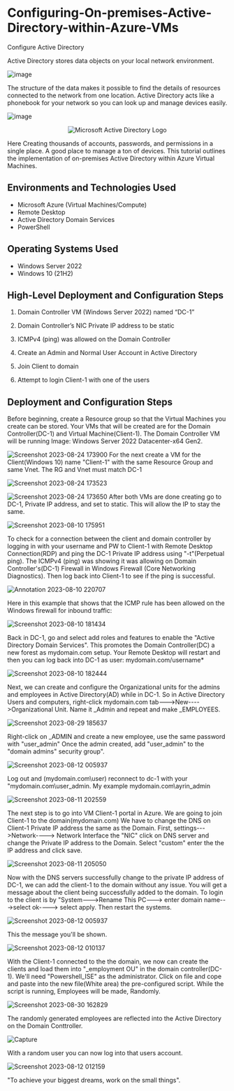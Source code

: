 # Configuring-On-premises-Active-Directory-within-Azure-VMs

Configure Active Directory

Active Directory stores data objects on your local network environment.

![image](https://github.com/Christopherdek/configure-ad/assets/148359456/aef2518e-ee4c-44a0-8f3b-7c2d3d1b48be)


The structure of the data makes it possible to find the details of resources connected to the network from one location. Active Directory acts like a phonebook for your network so you can look up and manage devices easily.


![image](https://github.com/Christopherdek/configure-ad/assets/148359456/25bb5ba6-c107-41fd-b1a4-d7875b1b18ee)


<p align="center">
<img src="https://i.imgur.com/pU5A58S.png" alt="Microsoft Active Directory Logo"/>
</p>

Here Creating thousands of accounts, passwords, and permissions in a single place. A good place to manage a ton of devices. This tutorial outlines the implementation of on-premises Active Directory within Azure Virtual Machines.<br />


<h2>Environments and Technologies Used</h2>

- Microsoft Azure (Virtual Machines/Compute)
- Remote Desktop
- Active Directory Domain Services
- PowerShell

<h2>Operating Systems Used </h2>

- Windows Server 2022
- Windows 10 (21H2)

<h2>High-Level Deployment and Configuration Steps</h2>

1. Domain Controller VM (Windows Server 2022) named “DC-1”

2. Domain Controller’s NIC Private IP address to be static

3. ICMPv4 (ping) was allowed on the Domain Controller

4. Create an Admin and Normal User Account in Active Directory

5. Join Client to domain

6. Attempt to login Client-1 with one of the users


<h2>Deployment and Configuration Steps</h2>

Before beginning, create a Resource group so that the Virtual Machines you create can be stored. Your VMs that will be created are for the Domain Controller(DC-1) and Virtual Machine(Client-1). The Domain Controller VM will be running Image: Windows Server 2022 Datacenter-x64 Gen2.

![Screenshot 2023-08-24 173900](https://github.com/Leibwatcher/Configuring-On-premises-Active-Directory-within-Azure-VMs/assets/137578446/842ba903-dc28-4425-bc2c-10ee3a0c8b38)
For the next create a VM for the Client(Windows 10) name "Client-1" with the same Resource Group and same Vnet. The RG and Vnet must match DC-1

![Screenshot 2023-08-24 173523](https://github.com/Leibwatcher/Configuring-On-premises-Active-Directory-within-Azure-VMs/assets/137578446/fa109a2b-de01-499e-befe-5b1dd4793de2)

![Screenshot 2023-08-24 173650](https://github.com/Leibwatcher/Configuring-On-premises-Active-Directory-within-Azure-VMs/assets/137578446/7cf26ea9-1108-4615-a6ad-b50e5e2b4aa2)
After both VMs are done creating go to DC-1, Private IP address, and set to static. This will allow the IP to stay the same.

![Screenshot 2023-08-10 175951](https://github.com/Leibwatcher/Configuring-On-premises-Active-Directory-within-Azure-VMs/assets/137578446/9f4c7a19-751e-460f-9b04-f3a372236d24)

To check for a connection between the client and domain controller by logging in with your username and PW to Client-1 with Remote Desktop Connection(RDP) and ping the DC-1 Private IP address using "-t"(Perpetual ping). The ICMPv4 (ping) was showing it was allowing on Domain Controller's(DC-1) Firewall in Windows Firewall (Core Networking Diagnostics). Then log back into Client-1 to see if the ping is successful.

![Annotation 2023-08-10 220707](https://github.com/Leibwatcher/Configuring-On-premises-Active-Directory-within-Azure-VMs/assets/137578446/ba9a1848-86bc-4c9e-81e3-f7f2e0ab63be)

Here in this example that shows that the ICMP rule has been allowed on the Windows firewall for inbound traffic:

![Screenshot 2023-08-10 181434](https://github.com/Leibwatcher/Configuring-On-premises-Active-Directory-within-Azure-VMs/assets/137578446/15c5a83d-d806-4a5b-af7c-88e238db3330)

Back in DC-1, go and select add roles and features to enable the "Active Directory Domain Services". This promotes the Domain Controller(DC) a new forest as mydomain.com setup. Your Remote Desktop will restart and then you can log back into DC-1 as 
user: mydomain.com/username*

![Screenshot 2023-08-10 182444](https://github.com/Leibwatcher/Configuring-On-premises-Active-Directory-within-Azure-VMs/assets/137578446/72dc078a-e50b-4374-a967-48a13afcb351)

Next, we can create and configure the Organizational units for the admins and employees in Active Directory(AD) while in DC-1. So in Active Directory Users and computers, right-click mydomain.com tab--->New---->Organizational Unit. Name it _Admin and repeat
and make _EMPLOYEES. 

![Screenshot 2023-08-29 185637](https://github.com/Leibwatcher/Configuring-On-premises-Active-Directory-within-Azure-VMs/assets/137578446/e119795e-c694-421b-9401-8841d5cd49a1)

Right-click on _ADMIN and create a new employee, use the same password with "user_admin" Once the admin created, add "user_admin" to the "domain admins" security group".

![Screenshot 2023-08-12 005937](https://github.com/Leibwatcher/Configuring-On-premises-Active-Directory-within-Azure-VMs/assets/137578446/81778209-f54c-4ae8-a268-0d1fdc6bde98)

Log out and (mydomain.com\user) reconnect to dc-1 with your "mydomain.com\user_admin. My example mydomain.com\ayrin_admin

![Screenshot 2023-08-11 202559](https://github.com/Leibwatcher/Configuring-On-premises-Active-Directory-within-Azure-VMs/assets/137578446/96fe6091-04b6-41a0-85ed-6d1dcc773155)

The next step is to go into VM Client-1 portal in Azure. We are going to join Client-1 to the domain(mydomain.com) We have to change the DNS on Client-1 Private IP address the same as the Domain. First, settings--->Network----> Network Interface the "NIC" click on DNS server and change the Private IP address to the Domain. Select "custom" enter the the IP address and click save.


![Screenshot 2023-08-11 205050](https://github.com/Leibwatcher/Configuring-On-premises-Active-Directory-within-Azure-VMs/assets/137578446/da5c542f-f47b-4b3e-b3d7-37c142aeb654)

Now with the DNS servers successfully change to the private IP address of DC-1, we can add the client-1 to the domain without any issue. You will get a message about the client being successfully added to the domain. To login to the client is by "System--->Rename This PC---> enter domain name--->select ok----> select apply. Then restart the systems.

![Screenshot 2023-08-12 005937](https://github.com/Leibwatcher/Configuring-On-premises-Active-Directory-within-Azure-VMs/assets/137578446/7e824df6-40e8-4956-a957-2fb59a634394)

This the message you'll be shown.

![Screenshot 2023-08-12 010137](https://github.com/Leibwatcher/Configuring-On-premises-Active-Directory-within-Azure-VMs/assets/137578446/3e6b2174-85a4-4839-a288-5d6cc46abed0)

With the Client-1 connected to the the domain, we now can create the clients and load them into "_employment OU" in the domain controller(DC-1). We'll need "Powershell_ISE" as the administrator. Click on file and cope and paste into the new file(White area) the pre-configured script. While the script is running, Employees will be made, Randomly.

![Screenshot 2023-08-30 162829](https://github.com/Leibwatcher/Configuring-On-premises-Active-Directory-within-Azure-VMs/assets/137578446/d5dd9532-2cfb-42c5-8800-596bd927ab63)

The randomly generated employees are reflected into the Active Directory on the Domain Conttroller.

![Capture](https://github.com/Leibwatcher/Configuring-On-premises-Active-Directory-within-Azure-VMs/assets/137578446/3fb49df4-cfcc-4b75-9a2e-61e8bf4bb850)

With a random user you can now log into that users account.

![Screenshot 2023-08-12 012159](https://github.com/Leibwatcher/Configuring-On-premises-Active-Directory-within-Azure-VMs/assets/137578446/6a0e46d5-828c-4821-87f4-379b50c9cd9a)

"To achieve your biggest dreams, work on the small things".
